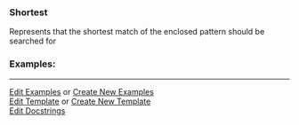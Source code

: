 ### <a id="McUtils.Parsers.RegexPatterns.Shortest">Shortest</a>
Represents that the shortest match of the enclosed pattern should be searched for

### Examples:


___

[Edit Examples](https://github.com/McCoyGroup/McUtils/edit/edit/ci/examples/ci/docs/McUtils/Parsers/RegexPatterns/Shortest.md) or 
[Create New Examples](https://github.com/McCoyGroup/McUtils/new/edit/?filename=ci/examples/ci/docs/McUtils/Parsers/RegexPatterns/Shortest.md) <br/>
[Edit Template](https://github.com/McCoyGroup/McUtils/edit/edit/ci/docs/ci/docs/McUtils/Parsers/RegexPatterns/Shortest.md) or 
[Create New Template](https://github.com/McCoyGroup/McUtils/new/edit/?filename=ci/docs/templates/ci/docs/McUtils/Parsers/RegexPatterns/Shortest.md) <br/>
[Edit Docstrings](https://github.com/McCoyGroup/McUtils/edit/edit/McUtils/Parsers/RegexPatterns/Shortest/__init__.py?message=Update%20Docs)